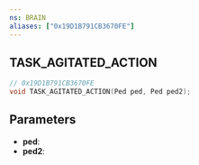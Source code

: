 ```yaml
---
ns: BRAIN
aliases: ["0x19D1B791CB3670FE"]
---
```

## TASK_AGITATED_ACTION

```c
// 0x19D1B791CB3670FE
void TASK_AGITATED_ACTION(Ped ped, Ped ped2);
```

## Parameters
* **ped**:
* **ped2**:

